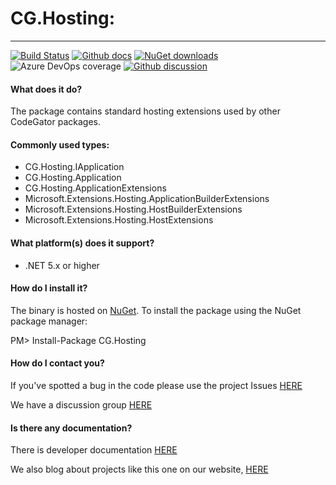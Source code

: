 # CG.Hosting: 

---
[![Build Status](https://dev.azure.com/codegator/CG.Hosting/_apis/build/status/CodeGator.CG.Hosting?branchName=master)](https://dev.azure.com/codegator/CG.Hosting/_build/latest?definitionId=20&branchName=master)
[![Github docs](https://img.shields.io/static/v1?label=Documentation&message=online&color=blue)](https://codegator.github.io/CG.Hosting/index.html)
[![NuGet downloads](https://img.shields.io/nuget/dt/CG.Hosting.svg?style=flat)](https://nuget.org/packages/CG.Hosting)
![Azure DevOps coverage](https://img.shields.io/azure-devops/coverage/codegator/CG.Hosting/20)
[![Github discussion](https://img.shields.io/badge/Discussion-online-blue)](https://github.com/CodeGator/CG.Hosting/discussions)

#### What does it do?
The package contains standard hosting extensions used by other CodeGator packages.

#### Commonly used types:
* CG.Hosting.IApplication
* CG.Hosting.Application
* CG.Hosting.ApplicationExtensions
* Microsoft.Extensions.Hosting.ApplicationBuilderExtensions
* Microsoft.Extensions.Hosting.HostBuilderExtensions
* Microsoft.Extensions.Hosting.HostExtensions

#### What platform(s) does it support?
* .NET 5.x or higher

#### How do I install it?
The binary is hosted on [NuGet](https://www.nuget.org/packages/CG.Hosting). To install the package using the NuGet package manager:

PM> Install-Package CG.Hosting

#### How do I contact you?
If you've spotted a bug in the code please use the project Issues [HERE](https://github.com/CodeGator/CG.Hosting/issues)

We have a discussion group [HERE](https://github.com/CodeGator/CG.Hosting/discussions)

#### Is there any documentation?
There is developer documentation [HERE](https://codegator.github.io/CG.Hosting/)

We also blog about projects like this one on our website, [HERE](http://www.codegator.com)
